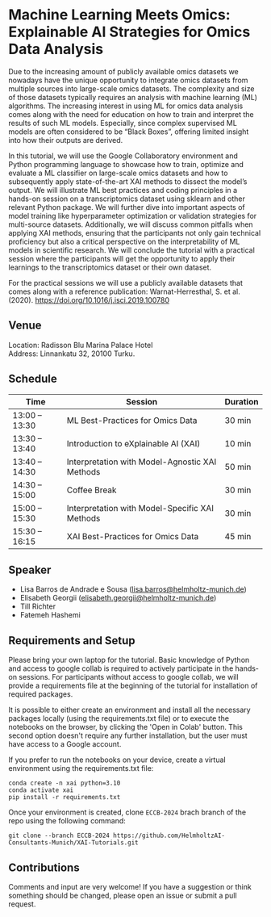 # Machine Learning Meets Omics: Explainable AI Strategies for Omics Data Analysis

Due to the increasing amount of publicly available omics datasets we nowadays have the unique opportunity to integrate omics datasets from multiple sources into large-scale omics datasets. The complexity and size of those datasets typically requires an analysis with machine learning (ML) algorithms. The increasing interest in using ML for omics data analysis comes along with the need for education on how to train and interpret the results of such ML models. Especially, since complex supervised ML models are often considered to be “Black Boxes”, offering limited insight into how their outputs are derived.

In this tutorial, we will use the Google Collaboratory environment and Python programming language to showcase how to train, optimize and evaluate a ML classifier on large-scale omics datasets and how to subsequently apply state-of-the-art XAI methods to dissect the model’s output. We will illustrate ML best practices and coding principles in a hands-on session on a transcriptomics dataset using sklearn and other relevant Python package. We will further dive into important aspects of model training like hyperparameter optimization or validation strategies for multi-source datasets. Additionally, we will discuss common pitfalls when applying XAI methods, ensuring that the participants not only gain technical proficiency but also a critical perspective on the interpretability of ML models in scientific research. We will conclude the tutorial with a practical session where the participants will get the opportunity to apply their learnings to the transcriptomics dataset or their own dataset.

For the practical sessions we will use a publicly available datasets that comes along with a reference publication: Warnat-Herresthal, S. et al. (2020). https://doi.org/10.1016/j.isci.2019.100780

## Venue

Location: Radisson Blu Marina Palace Hotel  
Address: Linnankatu 32, 20100 Turku.

## Schedule

|  Time | Session  | Duration  |
|---|---|---|
| 13:00 – 13:30 | ML Best-Practices for Omics Data | 30 min|
| 13:30 – 13:40 | Introduction to eXplainable AI (XAI) | 10 min|
| 13:40 – 14:30 | Interpretation with Model-Agnostic XAI Methods | 50 min|
| 14:30 – 15:00 | Coffee Break | 30 min|
| 15:00 – 15:30 | Interpretation with Model-Specific XAI Methods | 30 min| 
| 15:30 – 16:15 | XAI Best-Practices for Omics Data | 45 min|

## Speaker

- Lisa Barros de Andrade e Sousa ([lisa.barros@helmholtz-munich.de](mailto:lisa.barros@helmholtz-munich.de))
- Elisabeth Georgii ([elisabeth.georgii@helmholtz-munich.de](mailto:elisabeth.georgii@helmholtz-munich.de))
- Till Richter 
- Fatemeh Hashemi 


## Requirements and Setup

Please bring your own laptop for the tutorial. Basic knowledge of Python and access to google collab is required to actively participate in the hands-on sessions. For participants without access to google collab, we will provide a requirements file at the beginning of the tutorial for installation of required packages.

It is possible to either create an environment and install all the necessary packages locally (using the requirements.txt file) or to execute the notebooks on the browser, by clicking the 'Open in Colab' button. This second option doesn't require any further installation, but the user must have access to a Google account.

If you prefer to run the notebooks on your device, create a virtual environment using the requirements.txt file:
```
conda create -n xai python=3.10
conda activate xai
pip install -r requirements.txt
```

Once your environment is created, clone `ECCB-2024` brach branch of the repo using the following command:

```
git clone --branch ECCB-2024 https://github.com/HelmholtzAI-Consultants-Munich/XAI-Tutorials.git
```

## Contributions

Comments and input are very welcome! If you have a suggestion or think something should be changed, please open an issue or submit a pull request. 

